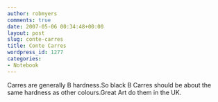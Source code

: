 ```yaml
---
author: robmyers
comments: true
date: 2007-05-06 00:34:48+00:00
layout: post
slug: conte-carres
title: Conte Carres
wordpress_id: 1277
categories:
- Notebook
---
```


Carres are generally B hardness.So black B Carres should be about the same hardness as other colours.Great Art do them in the UK.

